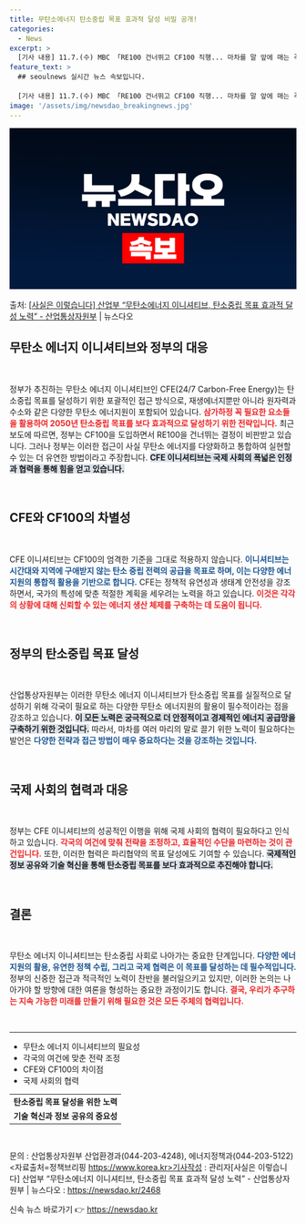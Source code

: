 ```yaml
---
title: 무탄소에너지 탄소중립 목표 효과적 달성 비밀 공개!
categories:
  - News
excerpt: >
  [기사 내용] 11.7.(수) MBC 「RE100 건너뛰고 CF100 직행... 마차를 말 앞에 매는 격」에…
feature_text: >
  ## seoulnews 실시간 뉴스 속보입니다.

  [기사 내용] 11.7.(수) MBC 「RE100 건너뛰고 CF100 직행... 마차를 말 앞에 매는 격」에…
image: '/assets/img/newsdao_breakingnews.jpg'
---
```


![뉴스다오 속보](/assets/img/newsdao_breakingnews.jpg)

<p>출처: <a href="https://newsdao.kr/2468" rel="dofollow">[사실은 이렇습니다] 산업부 “무탄소에너지 이니셔티브, 탄소중립 목표 효과적 달성 노력” - 산업통상자원부</a> | 뉴스다오</p>

<h2 data-ke-size="size26">무탄소 에너지 이니셔티브와 정부의 대응</h2>

<p data-ke-size="size16">&nbsp;</p>

정부가 추진하는 무탄소 에너지 이니셔티브인 CFE(24/7 Carbon-Free Energy)는 탄소중립 목표를 달성하기 위한 포괄적인 접근 방식으로, 재생에너지뿐만 아니라 원자력과 수소와 같은 다양한 무탄소 에너지원이 포함되어 있습니다. <b><span style="color: #ee2323;">삼가하정 꼭 필요한 요소들을 활용하여 2050년 탄소중립 목표를 보다 효과적으로 달성하기 위한 전략입니다.</span></b> 최근 보도에 따르면, 정부는 CF100을 도입하면서 RE100을 건너뛰는 결정이 비판받고 있습니다. 그러나 정부는 이러한 접근이 사실 무탄소 에너지를 다양화하고 통합하여 실현할 수 있는 더 유연한 방법이라고 주장합니다. <b><span style="background-color: #21538527;">CFE 이니셔티브는 국제 사회의 폭넓은 인정과 협력을 통해 힘을 얻고 있습니다.</span></b>

<p data-ke-size="size16">&nbsp;</p>

<h2 data-ke-size="size26">CFE와 CF100의 차별성</h2>

<p data-ke-size="size16">&nbsp;</p>

CFE 이니셔티브는 CF100의 엄격한 기준을 그대로 적용하지 않습니다. <b><span style="color: #1a5490;">이니셔티브는 시간대와 지역에 구애받지 않는 탄소 중립 전력의 공급을 목표로 하며, 이는 다양한 에너지원의 통합적 활용을 기반으로 합니다.</span></b> CFE는 정책적 유연성과 생태계 안전성을 강조하면서, 국가의 특성에 맞춘 적절한 계획을 세우려는 노력을 하고 있습니다. <b><span style="color: #ee2323;">이것은 각각의 상황에 대해 신뢰할 수 있는 에너지 생산 체제를 구축하는 데 도움이 됩니다.</span></b> 

<p data-ke-size="size16">&nbsp;</p>

<h2 data-ke-size="size26">정부의 탄소중립 목표 달성</h2>

<p data-ke-size="size16">&nbsp;</p>

산업통상자원부는 이러한 무탄소 에너지 이니셔티브가 탄소중립 목표를 실질적으로 달성하기 위해 각국이 필요로 하는 다양한 무탄소 에너지원의 활용이 필수적이라는 점을 강조하고 있습니다. <b><span style="background-color: #21538527;">이 모든 노력은 궁극적으로 더 안정적이고 경제적인 에너지 공급망을 구축하기 위한 것입니다.</span></b> 따라서, 마차를 여러 마리의 말로 끌기 위한 노력이 필요하다는 발언은 <b><span style="color: #1a5490;">다양한 전략과 접근 방법이 매우 중요하다는 것을 강조하는 것입니다.</span></b>

<p data-ke-size="size16">&nbsp;</p>

<h2 data-ke-size="size26">국제 사회의 협력과 대응</h2>

<p data-ke-size="size16">&nbsp;</p>

정부는 CFE 이니셔티브의 성공적인 이행을 위해 국제 사회의 협력이 필요하다고 인식하고 있습니다. <b><span style="color: #ee2323;">각국의 여건에 맞춰 전략을 조정하고, 효율적인 수단을 마련하는 것이 관건입니다.</span></b> 또한, 이러한 협력은 파리협약의 목표 달성에도 기여할 수 있습니다. <b><span style="background-color: #21538527;">국제적인 정보 공유와 기술 혁신을 통해 탄소중립 목표를 보다 효과적으로 추진해야 합니다.</span></b> 

<p data-ke-size="size16">&nbsp;</p>

<h2 data-ke-size="size26">결론</h2>

<p data-ke-size="size16">&nbsp;</p>

무탄소 에너지 이니셔티브는 탄소중립 사회로 나아가는 중요한 단계입니다. <b><span style="color: #1a5490;">다양한 에너지원의 활용, 유연한 정책 수립, 그리고 국제 협력은 이 목표를 달성하는 데 필수적입니다.</span></b> 정부의 신중한 접근과 적극적인 노력이 찬반을 불러일으키고 있지만, 이러한 논의는 나아가야 할 방향에 대한 여론을 형성하는 중요한 과정이기도 합니다. <b><span style="color: #ee2323;">결국, 우리가 추구하는 지속 가능한 미래를 만들기 위해 필요한 것은 모든 주체의 협력입니다.</span></b> 

<p data-ke-size="size16">&nbsp;</p>

<hr />

<ul>
    <li>무탄소 에너지 이니셔티브의 필요성</li>
    <li>각국의 여건에 맞춘 전략 조정</li>
    <li>CFE와 CF100의 차이점</li>
    <li>국제 사회의 협력</li>
</ul>

<table>
    <tr>
        <td style="text-align: center; height: 17px;"><b>탄소중립 목표 달성을 위한 노력</b></td>
    </tr>
    <tr>
        <td style="text-align: center; height: 17px;"><b>기술 혁신과 정보 공유의 중요성</b></td>
    </tr>
</table>

<p data-ke-size="size16">&nbsp;</p>

문의 : 산업통상자원부 산업환경과(044-203-4248), 에너지정책과(044-203-5122)<자료출처=정책브리핑 https://www.korea.kr>기사작성 : 관리자[사실은 이렇습니다] 산업부 “무탄소에너지 이니셔티브, 탄소중립 목표 효과적 달성 노력” - 산업통상자원부 | 뉴스다오  : https://newsdao.kr/2468 

신속 뉴스 바로가기 👉 <a href="https://newsdao.kr" rel="dofollow">https://newsdao.kr</a>


